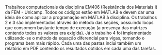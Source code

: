 Trabalhos computacionais da disciplina EM406 (Resistência dos Materiais I) da FEM - Unicamp. Todos os códigos estão em MATLAB e devem dar uma ideia de como aplicar a programação em MATLAB à disciplina. Os trabalhos 2 e 3 são implementados através do método das seções, possuindo loops que consomem bastante tempo de execução (a presença das matrizes contendo todos os valores era exigida). Já o trabalho 4 foi implementado utilizando-se o método da equação diferencial para vigas, tornando o programa bem mais rápido. Cada uma das pastas inclui também um relatório em PDF contendo os resultados obtidos em cada uma das tarefas.
